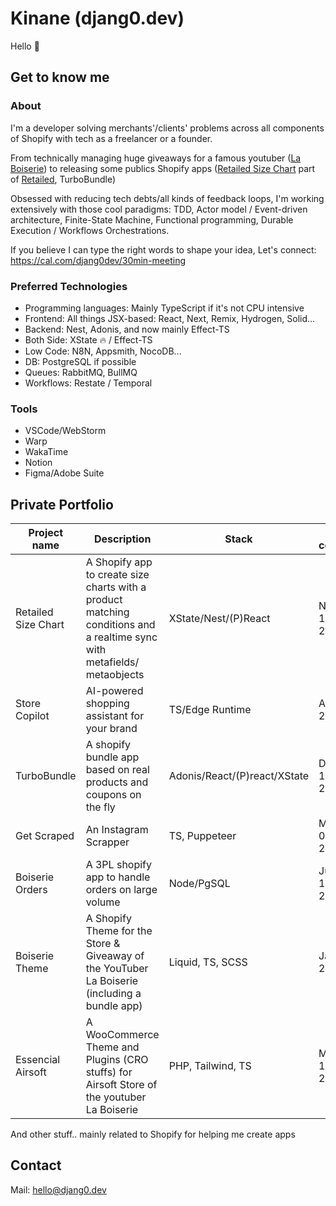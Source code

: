 
# Kinane (djang0.dev)

Hello 👋

## Get to know me

### About

I'm a developer solving merchants'/clients' problems across all components of Shopify with tech as a freelancer or a founder.

From technically managing huge giveaways for a famous youtuber ([La Boiserie](https://www.youtube.com/@thierryvigneauboiserie)) to releasing some publics Shopify apps ([Retailed Size Chart](https://apps.shopify.com/retailed-size-chart-guide) part of [Retailed](https://retailed.io/), TurboBundle)

Obsessed with reducing tech debts/all kinds of feedback loops, I'm working extensively with those cool paradigms: TDD, Actor model / Event-driven architecture, Finite-State Machine, Functional programming, Durable Execution / Workflows Orchestrations.

If you believe I can type the right words to shape your idea, Let's connect: https://cal.com/djang0dev/30min-meeting

### Preferred Technologies

- Programming languages: Mainly TypeScript if it's not CPU intensive
- Frontend: All things JSX-based: React, Next, Remix, Hydrogen, Solid...
- Backend: Nest, Adonis, and now mainly Effect-TS
- Both Side: XState 🔥 / Effect-TS
- Low Code: N8N, Appsmith, NocoDB...
- DB: PostgreSQL if possible
- Queues: RabbitMQ, BullMQ
- Workflows: Restate / Temporal
  
### Tools

- VSCode/WebStorm
- Warp
- WakaTime
- Notion
- Figma/Adobe Suite

## Private Portfolio

| Project name | Description                                               | Stack   | First commit  | Last commit |
| ------------ | --------------------------------------------------------- | ---------- | ------------- | ----------- |
| Retailed Size Chart   | A Shopify app to create size charts with a product matching conditions and a realtime sync with metafields/ metaobjects | XState/Nest/(P)React | Nov 15, 2023 | **ongoing** |
| Store Copilot   | AI-powered  shopping assistant for your brand | TS/Edge Runtime | April 6 2023 | **ended**     |
| TurboBundle   | A shopify bundle app based on real products and coupons on the fly | Adonis/React/(P)react/XState | Dec 15, 2022 | **killed** |
| Get Scraped | An Instagram Scrapper | TS, Puppeteer | March 02 2022 | **killed** |
| Boiserie Orders | A 3PL shopify app to handle orders on large volume | Node/PgSQL | June 13 2022 | **ongoing** | 
| Boiserie Theme | A Shopify Theme for the Store & Giveaway of the YouTuber La Boiserie (including a bundle app) | Liquid, TS, SCSS | Jan 30, 2022 | May, 4 2022 |
| Essencial Airsoft       | A WooCommerce Theme and Plugins (CRO stuffs) for Airsoft Store of the youtuber La Boiserie        | PHP, Tailwind, TS |      March 17 2022  |  April 15 2022  |

And other stuff.. mainly related to Shopify for helping me create apps

## Contact

Mail: [hello@djang0.dev](mailto:hello@djang0.dev)
